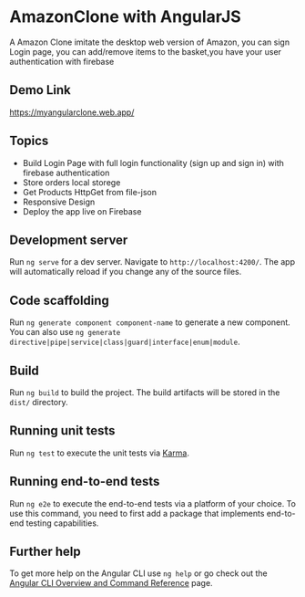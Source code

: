 # AmazonClone with AngularJS

A Amazon Clone imitate the desktop web version of Amazon, you can sign Login page, you can add/remove items to the basket,you have your user authentication with firebase

## Demo Link

https://myangularclone.web.app/


## Topics
* Build Login Page with full login functionality (sign up and sign in) with firebase authentication
* Store orders local storege
* Get Products HttpGet from file-json
* Responsive Design
* Deploy the app live on Firebase

## Development server

Run `ng serve` for a dev server. Navigate to `http://localhost:4200/`. The app will automatically reload if you change any of the source files.

## Code scaffolding

Run `ng generate component component-name` to generate a new component. You can also use `ng generate directive|pipe|service|class|guard|interface|enum|module`.

## Build

Run `ng build` to build the project. The build artifacts will be stored in the `dist/` directory.

## Running unit tests

Run `ng test` to execute the unit tests via [Karma](https://karma-runner.github.io).

## Running end-to-end tests

Run `ng e2e` to execute the end-to-end tests via a platform of your choice. To use this command, you need to first add a package that implements end-to-end testing capabilities.

## Further help

To get more help on the Angular CLI use `ng help` or go check out the [Angular CLI Overview and Command Reference](https://angular.io/cli) page.
